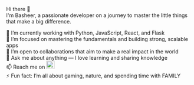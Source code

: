 Hi there 👋  
I'm Basheer, a passionate developer on a journey to master the little things that make a big difference.

🔭 I’m currently working with Python, JavaScript, React, and Flask  
🌱 I’m focused on mastering the fundamentals and building strong, scalable apps  
👯 I’m open to collaborations that aim to make a real impact in the world  
💬 Ask me about anything — I love learning and sharing knowledge  
📫 Reach me on [<img src="https://cdn.jsdelivr.net/gh/devicons/devicon/icons/linkedin/linkedin-original.svg" alt="LinkedIn" width="22" height="22" />](https://www.linkedin.com/in/basheerkhn/)  
 ⚡ Fun fact: I’m all about gaming, nature, and spending time with FAMILY
